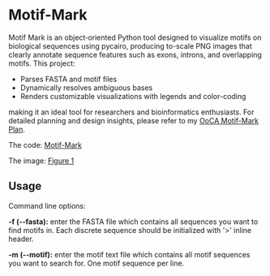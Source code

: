 # Motif-Mark

Motif Mark is an object‑oriented Python tool designed to visualize motifs on biological sequences using pycairo, producing to-scale PNG images that clearly annotate sequence features such as exons, introns, and overlapping motifs. This project:

* Parses FASTA and motif files
* Dynamically resolves ambiguous bases
* Renders customizable visualizations with legends and color-coding

making it an ideal tool for researchers and bioinformatics enthusiasts. For detailed planning and design insights, please refer to my [OoCA Motif-Mark Plan](OoCA_Motif-mark.md).

The code: [Motif-Mark](motif-mark-oop.py)

The image: [Figure 1](Figure_1.svg)


## Usage
Command line options:

**-f (--fasta):** enter the FASTA file which contains all sequences you want to find motifs in. Each discrete sequence should be initialized with '>' inline header.

**-m (--motif):** enter the motif text file which contains all motif sequences you want to search for.
  One motif sequence per line.

  
